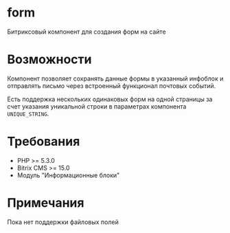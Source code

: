 # form

Битриксовый компонент для создания форм на сайте

# Возможности

Компонент позволяет сохранять данные формы в указанный инфоблок и отправлять письмо через встроенный функционал почтовых событий.

Есть поддержка нескольких одинаковых форм на одной страницы за счет указания уникальной строки в параметрах компонента `UNIQUE_STRING`.

# Требования

- PHP >= 5.3.0
- Bitrix CMS >= 15.0
- Модуль "Информационные блоки"

# Примечания

Пока нет поддержки файловых полей
